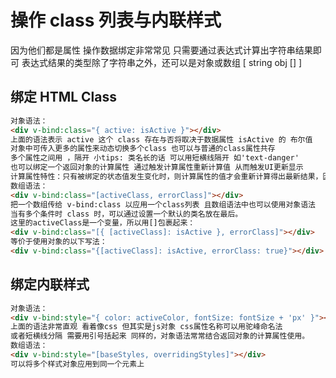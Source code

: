 # 操作 class 列表与内联样式

因为他们都是属性 操作数据绑定非常常见 只需要通过表达式计算出字符串结果即可 表达式结果的类型除了字符串之外，还可以是对象或数组 [ string obj [] ]

## 绑定 HTML Class

```html
对象语法：
<div v-bind:class="{ active: isActive }"></div>
上面的语法表示 active 这个 class 存在与否将取决于数据属性 isActive 的 布尔值
对象中可传入更多的属性来动态切换多个class 也可以与普通的class属性共存
多个属性之间用 ，隔开 小tips: 类名长的话 可以用短横线隔开 如'text-danger'
也可以绑定一个返回对象的计算属性 通过触发计算属性重新计算值 从而触发UI更新显示
计算属性特性：只有被绑定的状态值发生变化时，则计算属性的值才会重新计算得出最新结果，因为计算属性会缓存计算结果。
数组语法：
<div v-bind:class="[activeClass, errorClass]"></div>
把一个数组传给 v-bind:class 以应用一个class列表 且数组语法中也可以使用对象语法
当有多个条件时 class 时，可以通过设置一个默认的类名放在最后。
这里的activeClass是一个变量，所以用[]包裹起来：
<div v-bind:class="[{ [activeClass]: isActive }, errorClass]"></div>
等价于使用对象的以下写法：
<div v-bind:class="{[activeClass]: isActive, errorClass: true}"></div>
```

## 绑定内联样式

```html
对象语法：
<div v-bind:style="{ color: activeColor, fontSize: fontSize + 'px' }"></div>
上面的语法非常直观 看着像css 但其实是js对象 css属性名称可以用驼峰命名法
或者短横线分隔 需要用引号括起来 同样的，对象语法常常结合返回对象的计算属性使用。
数组语法：
<div v-bind:style="[baseStyles, overridingStyles]"></div>
可以将多个样式对象应用到同一个元素上
```
